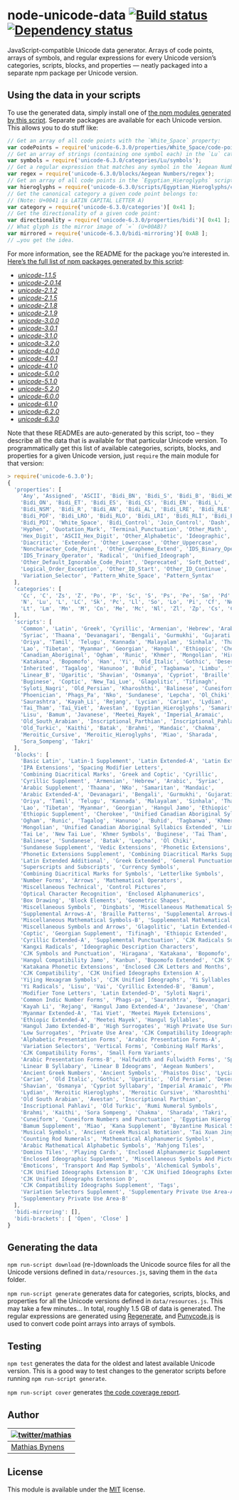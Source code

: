 # node-unicode-data [![Build status](https://travis-ci.org/mathiasbynens/node-unicode-data.png?branch=master)](https://travis-ci.org/mathiasbynens/node-unicode-data) [![Dependency status](https://gemnasium.com/mathiasbynens/node-unicode-data.png)](https://gemnasium.com/mathiasbynens/node-unicode-data)

JavaScript-compatible Unicode data generator. Arrays of code points, arrays of symbols, and regular expressions for every Unicode version’s categories, scripts, blocks, and properties — neatly packaged into a separate npm package per Unicode version.

## Using the data in your scripts

To use the generated data, simply install one of [the npm modules generated by this script](https://npmjs.org/browse/keyword/unicode-data). Separate packages are available for each Unicode version. This allows you to do stuff like:

```js
// Get an array of all code points with the `White_Space` property:
var codePoints = require('unicode-6.3.0/properties/White_Space/code-points');
// Get an array of strings (containing one symbol each) in the `Lu` category:
var symbols = require('unicode-6.3.0/categories/Lu/symbols');
// Get a regular expression that matches any symbol in the `Aegean Numbers` block:
var regex = require('unicode-6.3.0/blocks/Aegean Numbers/regex');
// Get an array of all code points in the `Egyptian_Hieroglyphs` script:
var hieroglyphs = require('unicode-6.3.0/scripts/Egyptian_Hieroglyphs/code-points');
// Get the canonical category a given code point belongs to:
// (Note: U+0041 is LATIN CAPITAL LETTER A)
var category = require('unicode-6.3.0/categories')[ 0x41 ];
// Get the directionality of a given code point:
var directionality = require('unicode-6.3.0/properties/bidi')[ 0x41 ];
// What glyph is the mirror image of `«` (U+00AB)?
var mirrored = require('unicode-6.3.0/bidi-mirroring')[ 0xAB ];
// …you get the idea.
```

For more information, see the README for the package you’re interested in. [Here’s the full list of npm packages generated by this script](https://npmjs.org/browse/keyword/unicode-data):

* [_unicode-1.1.5_](https://npmjs.org/package/unicode-1.1.5#readme)
* [_unicode-2.0.14_](https://npmjs.org/package/unicode-2.0.14#readme)
* [_unicode-2.1.2_](https://npmjs.org/package/unicode-2.1.2#readme)
* [_unicode-2.1.5_](https://npmjs.org/package/unicode-2.1.5#readme)
* [_unicode-2.1.8_](https://npmjs.org/package/unicode-2.1.8#readme)
* [_unicode-2.1.9_](https://npmjs.org/package/unicode-2.1.9#readme)
* [_unicode-3.0.0_](https://npmjs.org/package/unicode-3.0.0#readme)
* [_unicode-3.0.1_](https://npmjs.org/package/unicode-3.0.1#readme)
* [_unicode-3.1.0_](https://npmjs.org/package/unicode-3.1.0#readme)
* [_unicode-3.2.0_](https://npmjs.org/package/unicode-3.2.0#readme)
* [_unicode-4.0.0_](https://npmjs.org/package/unicode-4.0.0#readme)
* [_unicode-4.0.1_](https://npmjs.org/package/unicode-4.0.1#readme)
* [_unicode-4.1.0_](https://npmjs.org/package/unicode-4.1.0#readme)
* [_unicode-5.0.0_](https://npmjs.org/package/unicode-5.0.0#readme)
* [_unicode-5.1.0_](https://npmjs.org/package/unicode-5.1.0#readme)
* [_unicode-5.2.0_](https://npmjs.org/package/unicode-5.2.0#readme)
* [_unicode-6.0.0_](https://npmjs.org/package/unicode-6.0.0#readme)
* [_unicode-6.1.0_](https://npmjs.org/package/unicode-6.1.0#readme)
* [_unicode-6.2.0_](https://npmjs.org/package/unicode-6.2.0#readme)
* [_unicode-6.3.0_](https://npmjs.org/package/unicode-6.3.0#readme)

Note that these READMEs are auto-generated by this script, too – they describe all the data that is available for that particular Unicode version. To programmatically get this list of available categories, scripts, blocks, and properties for a given Unicode version, just `require` the main module for that version:

```js
> require('unicode-6.3.0');
{
  'properties': [
    'Any', 'Assigned', 'ASCII', 'Bidi_BN', 'Bidi_S', 'Bidi_B', 'Bidi_WS',
    'Bidi_ON', 'Bidi_ET', 'Bidi_ES', 'Bidi_CS', 'Bidi_EN', 'Bidi_L',
    'Bidi_NSM', 'Bidi_R', 'Bidi_AN', 'Bidi_AL', 'Bidi_LRE', 'Bidi_RLE',
    'Bidi_PDF', 'Bidi_LRO', 'Bidi_RLO', 'Bidi_LRI', 'Bidi_RLI', 'Bidi_FSI',
    'Bidi_PDI', 'White_Space', 'Bidi_Control', 'Join_Control', 'Dash',
    'Hyphen', 'Quotation_Mark', 'Terminal_Punctuation', 'Other_Math',
    'Hex_Digit', 'ASCII_Hex_Digit', 'Other_Alphabetic', 'Ideographic',
    'Diacritic', 'Extender', 'Other_Lowercase', 'Other_Uppercase',
    'Noncharacter_Code_Point', 'Other_Grapheme_Extend', 'IDS_Binary_Operator',
    'IDS_Trinary_Operator', 'Radical', 'Unified_Ideograph',
    'Other_Default_Ignorable_Code_Point', 'Deprecated', 'Soft_Dotted',
    'Logical_Order_Exception', 'Other_ID_Start', 'Other_ID_Continue', 'STerm',
    'Variation_Selector', 'Pattern_White_Space', 'Pattern_Syntax'
  ],
  'categories': [
    'Cc', 'C', 'Zs', 'Z', 'Po', 'P', 'Sc', 'S', 'Ps', 'Pe', 'Sm', 'Pd', 'Nd',
    'N', 'Lu', 'L', 'LC', 'Sk', 'Pc', 'Ll', 'So', 'Lo', 'Pi', 'Cf', 'No', 'Pf',
    'Lt', 'Lm', 'Mn', 'M', 'Cn', 'Me', 'Mc', 'Nl', 'Zl', 'Zp', 'Cs', 'Co'
  ],
  'scripts': [
    'Common', 'Latin', 'Greek', 'Cyrillic', 'Armenian', 'Hebrew', 'Arabic',
    'Syriac', 'Thaana', 'Devanagari', 'Bengali', 'Gurmukhi', 'Gujarati',
    'Oriya', 'Tamil', 'Telugu', 'Kannada', 'Malayalam', 'Sinhala', 'Thai',
    'Lao', 'Tibetan', 'Myanmar', 'Georgian', 'Hangul', 'Ethiopic', 'Cherokee',
    'Canadian_Aboriginal', 'Ogham', 'Runic', 'Khmer', 'Mongolian', 'Hiragana',
    'Katakana', 'Bopomofo', 'Han', 'Yi', 'Old_Italic', 'Gothic', 'Deseret',
    'Inherited', 'Tagalog', 'Hanunoo', 'Buhid', 'Tagbanwa', 'Limbu', 'Tai_Le',
    'Linear_B', 'Ugaritic', 'Shavian', 'Osmanya', 'Cypriot', 'Braille',
    'Buginese', 'Coptic', 'New_Tai_Lue', 'Glagolitic', 'Tifinagh',
    'Syloti_Nagri', 'Old_Persian', 'Kharoshthi', 'Balinese', 'Cuneiform',
    'Phoenician', 'Phags_Pa', 'Nko', 'Sundanese', 'Lepcha', 'Ol_Chiki', 'Vai',
    'Saurashtra', 'Kayah_Li', 'Rejang', 'Lycian', 'Carian', 'Lydian', 'Cham',
    'Tai_Tham', 'Tai_Viet', 'Avestan', 'Egyptian_Hieroglyphs', 'Samaritan',
    'Lisu', 'Bamum', 'Javanese', 'Meetei_Mayek', 'Imperial_Aramaic',
    'Old_South_Arabian', 'Inscriptional_Parthian', 'Inscriptional_Pahlavi',
    'Old_Turkic', 'Kaithi', 'Batak', 'Brahmi', 'Mandaic', 'Chakma',
    'Meroitic_Cursive', 'Meroitic_Hieroglyphs', 'Miao', 'Sharada',
    'Sora_Sompeng', 'Takri'
  ],
  'blocks': [
    'Basic Latin', 'Latin-1 Supplement', 'Latin Extended-A', 'Latin Extended-B',
    'IPA Extensions', 'Spacing Modifier Letters',
    'Combining Diacritical Marks', 'Greek and Coptic', 'Cyrillic',
    'Cyrillic Supplement', 'Armenian', 'Hebrew', 'Arabic', 'Syriac',
    'Arabic Supplement', 'Thaana', 'NKo', 'Samaritan', 'Mandaic',
    'Arabic Extended-A', 'Devanagari', 'Bengali', 'Gurmukhi', 'Gujarati',
    'Oriya', 'Tamil', 'Telugu', 'Kannada', 'Malayalam', 'Sinhala', 'Thai',
    'Lao', 'Tibetan', 'Myanmar', 'Georgian', 'Hangul Jamo', 'Ethiopic',
    'Ethiopic Supplement', 'Cherokee', 'Unified Canadian Aboriginal Syllabics',
    'Ogham', 'Runic', 'Tagalog', 'Hanunoo', 'Buhid', 'Tagbanwa', 'Khmer',
    'Mongolian', 'Unified Canadian Aboriginal Syllabics Extended', 'Limbu',
    'Tai Le', 'New Tai Lue', 'Khmer Symbols', 'Buginese', 'Tai Tham',
    'Balinese', 'Sundanese', 'Batak', 'Lepcha', 'Ol Chiki',
    'Sundanese Supplement', 'Vedic Extensions', 'Phonetic Extensions',
    'Phonetic Extensions Supplement', 'Combining Diacritical Marks Supplement',
    'Latin Extended Additional', 'Greek Extended', 'General Punctuation',
    'Superscripts and Subscripts', 'Currency Symbols',
    'Combining Diacritical Marks for Symbols', 'Letterlike Symbols',
    'Number Forms', 'Arrows', 'Mathematical Operators',
    'Miscellaneous Technical', 'Control Pictures',
    'Optical Character Recognition', 'Enclosed Alphanumerics',
    'Box Drawing', 'Block Elements', 'Geometric Shapes',
    'Miscellaneous Symbols', 'Dingbats', 'Miscellaneous Mathematical Symbols-A',
    'Supplemental Arrows-A', 'Braille Patterns', 'Supplemental Arrows-B',
    'Miscellaneous Mathematical Symbols-B', 'Supplemental Mathematical Operators',
    'Miscellaneous Symbols and Arrows', 'Glagolitic', 'Latin Extended-C',
    'Coptic', 'Georgian Supplement', 'Tifinagh', 'Ethiopic Extended',
    'Cyrillic Extended-A', 'Supplemental Punctuation', 'CJK Radicals Supplement',
    'Kangxi Radicals', 'Ideographic Description Characters',
    'CJK Symbols and Punctuation', 'Hiragana', 'Katakana', 'Bopomofo',
    'Hangul Compatibility Jamo', 'Kanbun', 'Bopomofo Extended', 'CJK Strokes',
    'Katakana Phonetic Extensions', 'Enclosed CJK Letters and Months',
    'CJK Compatibility', 'CJK Unified Ideographs Extension A',
    'Yijing Hexagram Symbols', 'CJK Unified Ideographs', 'Yi Syllables',
    'Yi Radicals', 'Lisu', 'Vai', 'Cyrillic Extended-B', 'Bamum',
    'Modifier Tone Letters', 'Latin Extended-D', 'Syloti Nagri',
    'Common Indic Number Forms', 'Phags-pa', 'Saurashtra', 'Devanagari Extended',
    'Kayah Li', 'Rejang', 'Hangul Jamo Extended-A', 'Javanese', 'Cham',
    'Myanmar Extended-A', 'Tai Viet', 'Meetei Mayek Extensions',
    'Ethiopic Extended-A', 'Meetei Mayek', 'Hangul Syllables',
    'Hangul Jamo Extended-B', 'High Surrogates', 'High Private Use Surrogates',
    'Low Surrogates', 'Private Use Area', 'CJK Compatibility Ideographs',
    'Alphabetic Presentation Forms', 'Arabic Presentation Forms-A',
    'Variation Selectors', 'Vertical Forms', 'Combining Half Marks',
    'CJK Compatibility Forms', 'Small Form Variants',
    'Arabic Presentation Forms-B', 'Halfwidth and Fullwidth Forms', 'Specials',
    'Linear B Syllabary', 'Linear B Ideograms', 'Aegean Numbers',
    'Ancient Greek Numbers', 'Ancient Symbols', 'Phaistos Disc', 'Lycian',
    'Carian', 'Old Italic', 'Gothic', 'Ugaritic', 'Old Persian', 'Deseret',
    'Shavian', 'Osmanya', 'Cypriot Syllabary', 'Imperial Aramaic', 'Phoenician',
    'Lydian', 'Meroitic Hieroglyphs', 'Meroitic Cursive', 'Kharoshthi',
    'Old South Arabian', 'Avestan', 'Inscriptional Parthian',
    'Inscriptional Pahlavi', 'Old Turkic', 'Rumi Numeral Symbols',
    'Brahmi', 'Kaithi', 'Sora Sompeng', 'Chakma', 'Sharada', 'Takri',
    'Cuneiform', 'Cuneiform Numbers and Punctuation', 'Egyptian Hieroglyphs',
    'Bamum Supplement', 'Miao', 'Kana Supplement', 'Byzantine Musical Symbols',
    'Musical Symbols', 'Ancient Greek Musical Notation', 'Tai Xuan Jing Symbols',
    'Counting Rod Numerals', 'Mathematical Alphanumeric Symbols',
    'Arabic Mathematical Alphabetic Symbols', 'Mahjong Tiles',
    'Domino Tiles', 'Playing Cards', 'Enclosed Alphanumeric Supplement',
    'Enclosed Ideographic Supplement', 'Miscellaneous Symbols And Pictographs',
    'Emoticons', 'Transport And Map Symbols', 'Alchemical Symbols',
    'CJK Unified Ideographs Extension B', 'CJK Unified Ideographs Extension C',
    'CJK Unified Ideographs Extension D',
    'CJK Compatibility Ideographs Supplement', 'Tags',
    'Variation Selectors Supplement', 'Supplementary Private Use Area-A',
    'Supplementary Private Use Area-B'
  ],
  'bidi-mirroring': [],
  'bidi-brackets': [ 'Open', 'Close' ]
}
```

## Generating the data

`npm run-script download` (re-)downloads the Unicode source files for all the Unicode versions defined in `data/resources.js`, saving them in the `data` folder.

`npm run-script generate` generates data for categories, scripts, blocks, and properties for all the Unicode versions defined in `data/resources.js`. This may take a few minutes… In total, roughly 1.5 GB of data is generated. The regular expressions are generated using [Regenerate](http://mths.be/regenerate), and [Punycode.js](http://mths.be/punycode) is used to convert code point arrays into arrays of symbols.

## Testing

`npm test` generates the data for the oldest and latest available Unicode version. This is a good way to test changes to the generator scripts before running `npm run-script generate`.

`npm run-script cover` generates [the code coverage report](http://rawgithub.com/mathiasbynens/node-unicode-data/master/coverage/index.html).

## Author

| [![twitter/mathias](http://gravatar.com/avatar/24e08a9ea84deb17ae121074d0f17125?s=70)](http://twitter.com/mathias "Follow @mathias on Twitter") |
|---|
| [Mathias Bynens](http://mathiasbynens.be/) |

## License

This module is available under the [MIT](http://mths.be/mit) license.

